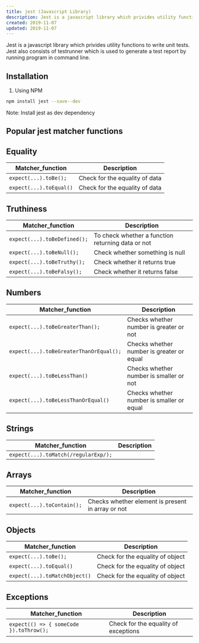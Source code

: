 ```yaml
---
title: jest (Javascript Library)
description: Jest is a javascript library which privides utility functions to write unit tests
created: 2019-11-07
updated: 2019-11-07
---
```


Jest is a javascript library which privides utility functions to write unit tests.
Jest also consists of testrunner which is used to generate a test report by running program in command line.

## Installation

1. Using NPM

```sh
npm install jest --save--dev
```
 Note: Install jest as dev dependency

## Popular jest matcher functions

## Equality

|Matcher_function|Description|
|---|---|
|`expect(...).toBe();`|Check for the equality of data|
|`expect(...).toEqual()`|Check for the equality of data|

## Truthiness
|Matcher_function|Description|
|---|---|
|`expect(...).toBeDefined();`|To check whether a function returning data or not|
|`expect(...).toBeNull();`|Check whether something is null|
|`expect(...).toBeTruthy();`|Check whether it returns true|
|`expect(...).toBeFalsy();`|Check whether it returns false|

## Numbers 
|Matcher_function|Description|
|---|---|
|`expect(...).toBeGreaterThan();`|Checks whether number is greater or not |
|`expect(...).toBeGreaterThanOrEqual();`|Checks whether number is greater or equal|
|`expect(...).toBeLessThan()`| Checks whether number is smaller or not |
|`expect(...).toBeLessThanOrEqual()`|Checks whether number is smaller or equal|


## Strings
|Matcher_function|Description|
|---|---|
|`expect(...).toMatch(/regularExp/);`||



## Arrays
|Matcher_function|Description|
|---|---|
|`expect(...).toContain();`|Checks whether element is present in array or not|


## Objects
|Matcher_function|Description|
|---|---|
|`expect(...).toBe();`|Check for the equality of object|
|`expect(...).toEqual()`|Check for the equality of object|
|`expect(...).toMatchObject()`|Check for the equality of object|

## Exceptions
|Matcher_function|Description|
|---|---|
|`expect(() => { someCode }).toThrow();`|Check for the equality of exceptions|
